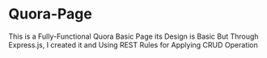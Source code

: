 # Quora-Page
This is a Fully-Functional Quora Basic Page its Design is Basic But Through Express.js, I created it and Using REST Rules for Applying CRUD Operation
